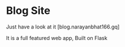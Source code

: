# Blog Site

Just have a look at it 
[blog.narayanbhat166.gq]

It is a full featured web app, Built on Flask